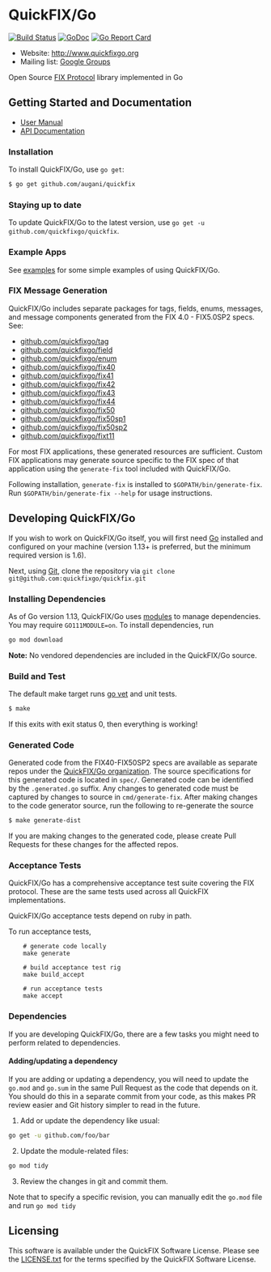 QuickFIX/Go
===========

[![Build Status](https://github.com/augani/quickfix/workflows/CI/badge.svg)](https://github.com/augani/quickfix/actions) [![GoDoc](https://godoc.org/github.com/quickfixgo/quickfix?status.png)](https://godoc.org/github.com/quickfixgo/quickfix) [![Go Report Card](https://goreportcard.com/badge/github.com/quickfixgo/quickfix)](https://goreportcard.com/report/github.com/quickfixgo/quickfix)

- Website: http://www.quickfixgo.org
- Mailing list: [Google Groups](https://groups.google.com/forum/#!forum/quickfixgo)

Open Source [FIX Protocol](http://www.fixprotocol.org/) library implemented in Go

Getting Started and Documentation
---------------------------------

* [User Manual](http://quickfixgo.org/docs)
* [API Documentation](https://godoc.org/github.com/quickfixgo/quickfix)

### Installation

To install QuickFIX/Go, use `go get`:

```sh
$ go get github.com/augani/quickfix
```

### Staying up to date

To update QuickFIX/Go to the latest version, use `go get -u github.com/quickfixgo/quickfix`.

### Example Apps

See [examples](https://github.com/quickfixgo/examples) for some simple examples of using QuickFIX/Go.

### FIX Message Generation

QuickFIX/Go includes separate packages for tags, fields, enums, messages, and message components generated from the FIX 4.0 - FIX5.0SP2 specs. See:

* [github.com/quickfixgo/tag](https://github.com/quickfixgo/tag)
* [github.com/quickfixgo/field](https://github.com/quickfixgo/field)
* [github.com/quickfixgo/enum](https://github.com/quickfixgo/enum)
* [github.com/quickfixgo/fix40](https://github.com/quickfixgo/fix40)
* [github.com/quickfixgo/fix41](https://github.com/quickfixgo/fix41)
* [github.com/quickfixgo/fix42](https://github.com/quickfixgo/fix42)
* [github.com/quickfixgo/fix43](https://github.com/quickfixgo/fix43)
* [github.com/quickfixgo/fix44](https://github.com/quickfixgo/fix44)
* [github.com/quickfixgo/fix50](https://github.com/quickfixgo/fix50)
* [github.com/quickfixgo/fix50sp1](https://github.com/quickfixgo/fix50sp1)
* [github.com/quickfixgo/fix50sp2](https://github.com/quickfixgo/fix50sp2)
* [github.com/quickfixgo/fixt11](https://github.com/quickfixgo/fixt11)

For most FIX applications, these generated resources are sufficient. Custom FIX applications may generate source specific to the FIX spec of that application using the `generate-fix` tool included with QuickFIX/Go.

Following installation, `generate-fix` is installed to `$GOPATH/bin/generate-fix`. Run `$GOPATH/bin/generate-fix --help` for usage instructions.

Developing QuickFIX/Go
----------------------

If you wish to work on QuickFIX/Go itself, you will first need [Go](http://www.golang.org) installed and configured on your machine (version 1.13+ is preferred, but the minimum required version is 1.6). 

Next, using [Git](https://git-scm.com/), clone the repository via `git clone git@github.com:quickfixgo/quickfix.git`

### Installing Dependencies

As of Go version 1.13, QuickFIX/Go uses [modules](https://github.com/golang/go/wiki/Modules) to manage dependencies. You may require `GO111MODULE=on`. To install dependencies, run 

```sh
go mod download
```

**Note:** No vendored dependencies are included in the QuickFIX/Go source.

### Build and Test

The default make target runs [go vet](https://godoc.org/golang.org/x/tools/cmd/vet) and unit tests.

```sh
$ make
```

If this exits with exit status 0, then everything is working!

### Generated Code

Generated code from the FIX40-FIX50SP2 specs are available as separate repos under the [QuickFIX/Go organization](https://github.com/quickfixgo).  The source specifications for this generated code is located in `spec/`.  Generated code can be identified by the `.generated.go` suffix.  Any changes to generated code must be captured by changes to source in `cmd/generate-fix`.  After making changes to the code generator source, run the following to re-generate the source

```sh
$ make generate-dist
```

If you are making changes to the generated code, please create Pull Requests for these changes for the affected repos.

### Acceptance Tests

QuickFIX/Go has a comprehensive acceptance test suite covering the FIX protocol.  These are the same tests used across all QuickFIX implementations.

QuickFIX/Go acceptance tests depend on ruby in path.

To run acceptance tests,

        # generate code locally
        make generate

		# build acceptance test rig
		make build_accept

		# run acceptance tests
		make accept

### Dependencies

If you are developing QuickFIX/Go, there are a few tasks you might need to perform related to dependencies.

#### Adding/updating a dependency

If you are adding or updating a dependency, you will need to update the `go.mod` and `go.sum` in the same Pull Request as the code that depends on it. You should do this in a separate commit from your code, as this makes PR review easier and Git history simpler to read in the future. 

1. Add or update the dependency like usual:
```sh
go get -u github.com/foo/bar
```
2. Update the module-related files:
```sh
go mod tidy
```
3. Review the changes in git and commit them.

Note that to specify a specific revision, you can manually edit the `go.mod` file and run `go mod tidy`

Licensing
---------

This software is available under the QuickFIX Software License. Please see the [LICENSE.txt](https://github.com/augani/quickfix/blob/master/LICENSE.txt) for the terms specified by the QuickFIX Software License.
